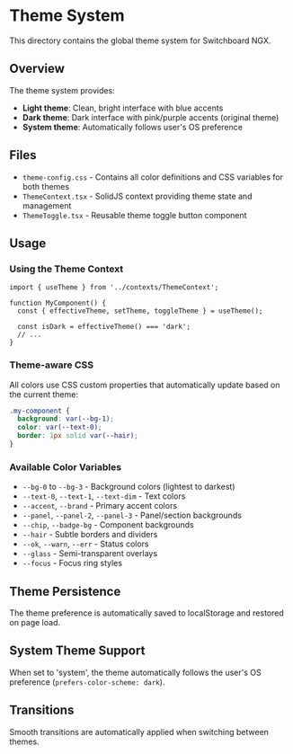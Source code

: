 # Theme System

This directory contains the global theme system for Switchboard NGX.

## Overview

The theme system provides:
- **Light theme**: Clean, bright interface with blue accents
- **Dark theme**: Dark interface with pink/purple accents (original theme)
- **System theme**: Automatically follows user's OS preference

## Files

- `theme-config.css` - Contains all color definitions and CSS variables for both themes
- `ThemeContext.tsx` - SolidJS context providing theme state and management
- `ThemeToggle.tsx` - Reusable theme toggle button component

## Usage

### Using the Theme Context

```tsx
import { useTheme } from '../contexts/ThemeContext';

function MyComponent() {
  const { effectiveTheme, setTheme, toggleTheme } = useTheme();

  const isDark = effectiveTheme() === 'dark';
  // ...
}
```

### Theme-aware CSS

All colors use CSS custom properties that automatically update based on the current theme:

```css
.my-component {
  background: var(--bg-1);
  color: var(--text-0);
  border: 1px solid var(--hair);
}
```

### Available Color Variables

- `--bg-0` to `--bg-3` - Background colors (lightest to darkest)
- `--text-0`, `--text-1`, `--text-dim` - Text colors
- `--accent`, `--brand` - Primary accent colors
- `--panel`, `--panel-2`, `--panel-3` - Panel/section backgrounds
- `--chip`, `--badge-bg` - Component backgrounds
- `--hair` - Subtle borders and dividers
- `--ok`, `--warn`, `--err` - Status colors
- `--glass` - Semi-transparent overlays
- `--focus` - Focus ring styles

## Theme Persistence

The theme preference is automatically saved to localStorage and restored on page load.

## System Theme Support

When set to 'system', the theme automatically follows the user's OS preference (`prefers-color-scheme: dark`).

## Transitions

Smooth transitions are automatically applied when switching between themes.